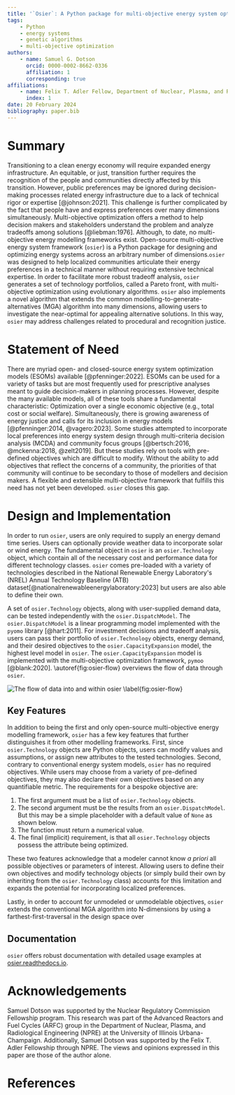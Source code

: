 ```yaml
---
title: '`Osier`: A Python package for multi-objective energy system optimization'
tags:
    - Python
    - energy systems
    - genetic algorithms
    - multi-objective optimization
authors:
    - name: Samuel G. Dotson
      orcid: 0000-0002-8662-0336
      affiliation: 1 
      corresponding: true
affiliations:
    - name: Felix T. Adler Fellow, Department of Nuclear, Plasma, and Radiological Engineering, University of Illinois Urbana-Champaign, USA
      index: 1
date: 20 February 2024
bibliography: paper.bib
---
```


# Summary
Transitioning to a clean energy economy will require expanded energy
infrastructure. An equitable, or just, transition further requires the
recognition of the people and communities directly affected by this transition. However, public preferences may be ignored during decision-making processes related energy infrastructure due to a lack of technical rigor or expertise [@johnson:2021]. This challenge is further complicated by the fact that people have and express preferences over many dimensions simultaneously. Multi-objective optimization offers a method to help decision makers and stakeholders understand the problem and analyze tradeoffs among solutions [@liebman:1976]. Although, to date, no multi-objective energy modelling frameworks exist. Open-source multi-objective energy system framework (`osier`) is a Python package for designing and optimizing energy systems across an arbitrary number of dimensions.`osier` was designed to help localized communities articulate their energy preferences in a technical manner without requiring extensive technical expertise. In order to facilitate more robust tradeoff analysis, `osier` generates a set of  technology portfolios, called a Pareto front, with multi-objective optimization using evolutionary algorithms. `osier` also implements a novel algorithm that extends the common modelling-to-generate-alternatives (MGA) algorithm into many dimensions, allowing users to investigate the near-optimal for appealing alternative solutions. In this way, `osier` may address challenges related to procedural and recognition justice.

# Statement of Need
There are myriad open- and closed-source energy system optimization models
(ESOMs) available [@pfenninger:2022]. ESOMs can be used for a variety of tasks
but are most frequently used for prescriptive analyses meant to guide
decision-makers in planning processes. However, despite the many available
models, all of these tools share a fundamental characteristic: Optimization over a single economic objective (e.g., total cost or social welfare).
Simultaneously, there is growing awareness of energy justice and calls for its
inclusion in energy models [@pfenninger:2014, @vagero:2023]. Some studies
attempted to incorporate local preferences into energy system design through
multi-criteria decision analysis (MCDA) and community focus groups
[@bertsch:2016, @mckenna:2018, @zelt2019]. But these studies rely on tools with pre-defined objectives which are difficult to modify. Without the ability to add objectives that reflect the concerns of a community, the priorities of that community will continue to be secondary to those of modellers and decision makers. A flexible and extensible multi-objective framework that fulfills this need has not yet been developed. `osier` closes this gap.

# Design and Implementation
In order to run `osier`, users are only required to supply an energy demand time series. Users can optionally provide weather data to incorporate solar or wind energy. The fundamental object in `osier` is an `osier.Technology` object, which contain all of the necessary cost and performance data for different technology classes. `osier` comes pre-loaded with a variety of technologies described in the National Renewable Energy Laboratory's (NREL) Annual Technology Baseline (ATB) dataset[@nationalrenewableenergylaboratory:2023] but users are also able to define their own.

A set of `osier.Technology` objects, along with user-supplied demand data, can
be tested independently with the `osier.DispatchModel`. The
`osier.DispatchModel` is a linear programming model implemented with the `pyomo` library [@hart:2011]. For investment decisions and tradeoff analysis, users can pass their portfolio of `osier.Technology` objects, energy demand, and their desired objectives to the `osier.CapacityExpansion` model, the highest level model in `osier`. The `osier.CapacityExpansion` model is implemented with the multi-objective optimization framework, `pymoo` [@blank:2020]. \autoref{fig:osier-flow} overviews the flow of data through `osier`.

![The flow of data into and within `osier`
\label{fig:osier-flow}](osier_flow.png)

## Key Features
In addition to being the first and only open-source multi-objective energy
modelling framework, `osier` has a few key features that further distinguishes
it from other modelling frameworks. First, since `osier.Technology` objects are Python objects, users can modify values and assumptions, or assign new
attributes to the tested technologies. Second, contrary to conventional energy
system models, `osier` has no required objectives. While users may choose from a variety of pre-defined objectives, they may also declare their own objectives based on any quantifiable metric. The requirements for a bespoke objective are: 

1. The first argument must be a list of `osier.Technology` objects.
2. The second argument must be the results from an `osier.DispatchModel`. But
   this may be a simple placeholder with a default value of `None` as shown
   below.
3. The function must return a numerical value.
4. The final (implicit) requirement, is that all `osier.Technology` objects possess the attribute being optimized.

These two features acknowledge that a modeler cannot know *a priori* all
possible objectives or parameters of interest. Allowing users to define their
own objectives and modify technology objects (or simply build their own by
inheriting from the `osier.Technology` class) accounts for this limitation and
expands the potential for incorporating localized preferences.

Lastly, in order to account for unmodeled or unmodelable objectives, `osier` extends the conventional MGA algorithm into N-dimensions by using a farthest-first-traversal in the design space over 

## Documentation

`osier` offers robust documentation with detailed usage examples at
[osier.readthedocs.io](https://osier.readthedocs.io).

# Acknowledgements

Samuel Dotson was supported by the Nuclear Regulatory Commission Fellowship program. This research was part of the Advanced Reactors and Fuel Cycles (ARFC) group in the Department of Nuclear, Plasma, and Radiological Engineering (NPRE) at the University of Illinois Urbana-Champaign. Additionally, Samuel Dotson was supported by the Felix T. Adler Fellowship through NPRE. The views and opinions expressed in this paper are those of the author alone.

# References


